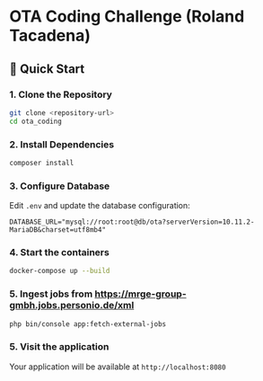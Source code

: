 # OTA Coding Challenge (Roland Tacadena)

## 🚀 Quick Start

### 1. Clone the Repository

```bash
git clone <repository-url>
cd ota_coding
```

### 2. Install Dependencies

```bash
composer install
```

### 3. Configure Database
Edit `.env` and update the database configuration:

```env
DATABASE_URL="mysql://root:root@db/ota?serverVersion=10.11.2-MariaDB&charset=utf8mb4"
```

### 4. Start the containers

```bash
docker-compose up --build
```

### 5. Ingest jobs from https://mrge-group-gmbh.jobs.personio.de/xml
```bash
php bin/console app:fetch-external-jobs
```

### 5. Visit the application

Your application will be available at `http://localhost:8080`
